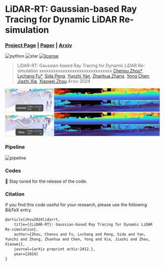 # LiDAR-RT: Gaussian-based Ray Tracing for Dynamic LiDAR Re-simulation

### [Project Page](https://zju3dv.github.io/lidar-rt) | [Paper](linkholder) | [Arxiv](https://arxiv.org/abs/xxxxx)

![python](https://img.shields.io/github/languages/top/zju3dv/LiDAR-RT)
![star](https://img.shields.io/github/stars/zju3dv/LiDAR-RT)
[![license](https://img.shields.io/badge/license-zju3dv-white)](LICENSE)

> LiDAR-RT: Gaussian-based Ray Tracing for Dynamic LiDAR Re-simulation xxxxxxxxxxxxxxxxxxxxxxxxxxxxxxx
> [Chenxu Zhou*](https://github.com/cxzhou35), [Lvchang Fu*](https://github.com/lllcccfff), [Sida Peng](https://pengsida.net/), [Yunzhi Yan](https://yunzhiy.github.io/), [Zhanhua Zhang](https://zju3dv.github.io/lidar-rt), [Yong Chen](https://zju3dv.github.io/lidar-rt), [Jiazhi Xia](https://www.xiajiazhi.com/), [Xiaowei Zhou](https://xzhou.me)
> Arxiv 2024

![teaser](assets/teaser.png)

### Pipeline

![pipeline](assets/pipeline.png)

### Codes

🥳 Stay tuned for the release of the code.

### Citation

If you find this code useful for your research, please use the following BibTeX entry.

```
@article{zhou2024lidarrt,
    title={{LiDAR-RT}: Gaussian-based Ray Tracing for Dynamic LiDAR Re-simulation},
    author={Zhou, Chenxu and Fu, Lvchang and Peng, Sida and Yan, Yunzhi and Zhang, Zhanhua and Chen, Yong and Xia, Jiazhi and Zhou, Xiaowei},
    journal={arXiv preprint arXiv:2412.},
    year={2024}
}
```
